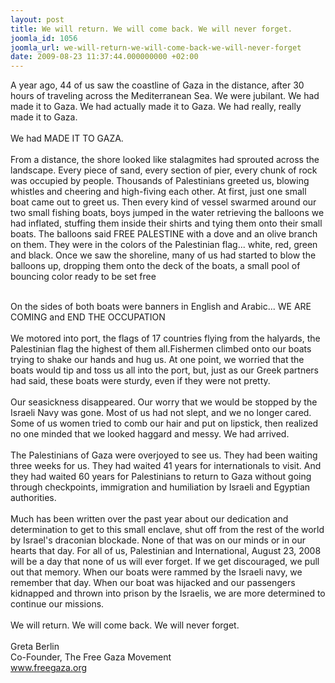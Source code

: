```yaml
---
layout: post
title: We will return. We will come back. We will never forget.
joomla_id: 1056
joomla_url: we-will-return-we-will-come-back-we-will-never-forget
date: 2009-08-23 11:37:44.000000000 +02:00
---
```

A year ago, 44 of us saw the coastline of Gaza in the distance, after 30 hours of traveling across the Mediterranean Sea. We were jubilant. We had made it to Gaza. We had actually made it to Gaza. We had really, really made it to Gaza.<br /> <br />We had MADE IT TO GAZA. <br /><br />From a distance, the shore looked like stalagmites had sprouted across the landscape. Every piece of sand, every section of pier, every chunk of rock was occupied by people. Thousands of Palestinians greeted us, blowing whistles and cheering and high-fiving each other. At first, just one small boat came out to greet us. Then every kind of vessel swarmed around our two small fishing boats, boys jumped in the water retrieving the balloons we had inflated, stuffing them inside their shirts and tying them onto their small boats. The balloons said FREE PALESTINE with a dove and an olive branch on them. They were in the colors of the Palestinian flag... white, red, green and black. Once we saw the shoreline, many of us had started to blow the balloons up, dropping them onto the deck of the boats, a small pool of bouncing color ready to be set free<br /> 

<br />On the sides of both boats were banners in English and Arabic... WE ARE COMING and END THE OCCUPATION<br /><br />We motored into port, the flags of 17 countries flying from the halyards, the Palestinian flag the highest of them all.Fishermen climbed onto our boats trying to shake our hands and hug us. At one point, we worried that the boats would tip and toss us all into the port, but, just as our Greek partners had said, these boats were sturdy, even if they were not pretty.  <br /> <br />Our seasickness disappeared. Our worry that we would be stopped by the Israeli Navy was gone. Most of us had not slept, and we no longer cared. Some of us women tried to comb our hair and put on lipstick, then realized no one minded that we looked haggard and messy. We had arrived. <br /> <br />The Palestinians of Gaza were overjoyed to see us. They had been waiting three weeks for us. They had waited 41 years for internationals to visit. And they had waited 60 years for Palestinians to return to Gaza without going through checkpoints, immigration and humiliation by Israeli and Egyptian authorities. <br /> <br />Much has been written over the past year about our dedication and determination to get to this small enclave, shut off from the rest of the world by Israel's draconian blockade. None of that was on our minds or in our hearts that day. For all of us, Palestinian and International, August 23, 2008 will be a day that none of us will ever forget. If we get discouraged, we pull out that memory. When our boats were rammed by the Israeli navy, we remember that day. When our boat was hijacked and our passengers kidnapped and thrown into prison by the Israelis, we are more determined to continue our missions.<br /> <br />We will return. We will come back. We will never forget.<br clear="all" /><br />Greta Berlin<br />Co-Founder, The Free Gaza Movement<br /><a href="http://www.freegaza.org/" target="_blank">www.freegaza.org</a><br />
